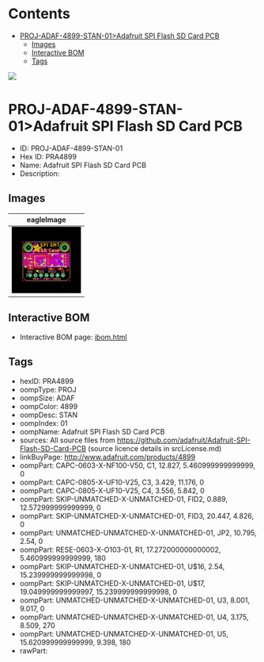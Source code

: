 



Contents
========

* [PROJ-ADAF-4899-STAN-01>Adafruit SPI Flash SD Card PCB](#proj-adaf-4899-stan-01adafruit-spi-flash-sd-card-pcb)
	* [Images](#images)
	* [Interactive BOM](#interactive-bom)
	* [Tags](#tags)
  
![][im]
# PROJ-ADAF-4899-STAN-01>Adafruit SPI Flash SD Card PCB

- ID: PROJ-ADAF-4899-STAN-01
- Hex ID: PRA4899
- Name: Adafruit SPI Flash SD Card PCB
- Description: 

## Images
  
  

|eagleImage|
| :---: |
|[![eagleImage](eagleImage_140.png)](eagleImage_600.png)|

## Interactive BOM

- Interactive BOM page: [ibom.html](kicad/bom/ibom.html)

## Tags

- hexID: PRA4899
- oompType: PROJ
- oompSize: ADAF
- oompColor: 4899
- oompDesc: STAN
- oompIndex: 01
- oompName: Adafruit SPI Flash SD Card PCB
- sources: All source files from https://github.com/adafruit/Adafruit-SPI-Flash-SD-Card-PCB (source licence details in srcLicense.md)
- linkBuyPage: http://www.adafruit.com/products/4899
- oompPart: CAPC-0603-X-NF100-V50, C1, 12.827, 5.460999999999999, 0
- oompPart: CAPC-0805-X-UF10-V25, C3, 3.429, 11.176, 0
- oompPart: CAPC-0805-X-UF10-V25, C4, 3.556, 5.842, 0
- oompPart: SKIP-UNMATCHED-X-UNMATCHED-01, FID2, 0.889, 12.572999999999999, 0
- oompPart: SKIP-UNMATCHED-X-UNMATCHED-01, FID3, 20.447, 4.826, 0
- oompPart: UNMATCHED-UNMATCHED-X-UNMATCHED-01, JP2, 10.795, 2.54, 0
- oompPart: RESE-0603-X-O103-01, R1, 17.272000000000002, 5.460999999999999, 180
- oompPart: SKIP-UNMATCHED-X-UNMATCHED-01, U$16, 2.54, 15.239999999999998, 0
- oompPart: SKIP-UNMATCHED-X-UNMATCHED-01, U$17, 19.049999999999997, 15.239999999999998, 0
- oompPart: UNMATCHED-UNMATCHED-X-UNMATCHED-01, U3, 8.001, 9.017, 0
- oompPart: UNMATCHED-UNMATCHED-X-UNMATCHED-01, U4, 3.175, 8.509, 270
- oompPart: UNMATCHED-UNMATCHED-X-UNMATCHED-01, U5, 15.620999999999999, 9.398, 180
- rawPart: 



[im]: eagleImage_450.png
